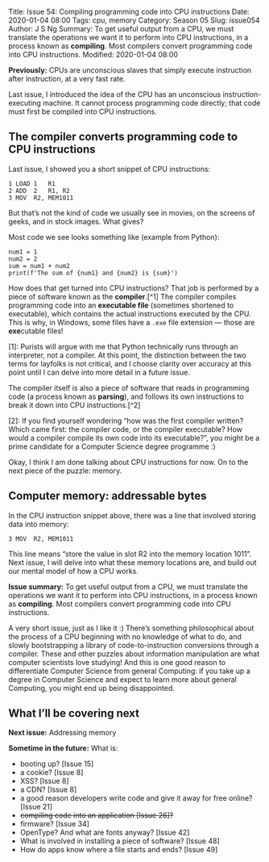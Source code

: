 Title: Issue 54: Compiling programming code into CPU instructions
Date: 2020-01-04 08:00
Tags: cpu, memory
Category: Season 05
Slug: issue054
Author: J S Ng
Summary: To get useful output from a CPU, we must translate the operations we want it to perform into CPU instructions, in a process known as **compiling**. Most compilers convert programming code into CPU instructions.
Modified: 2020-01-04 08:00

**Previously:** CPUs are unconscious slaves that simply execute instruction after instruction, at a very fast rate.

Last issue, I introduced the idea of the CPU has an unconscious instruction-executing machine. It cannot process programming code directly; that code must first be compiled into CPU instructions.

## The compiler converts programming code to CPU instructions

Last issue, I showed you a short snippet of CPU instructions:

```
1 LOAD 1   R1
2 ADD  2   R1, R2
3 MOV  R2, MEM1011
```

But that’s not the kind of code we usually see in movies, on the screens of geeks, and in stock images. What gives?

Most code we see looks something like (example from Python):

```
num1 = 1
num2 = 2
sum = num1 + num2
print(f'The sum of {num1} and {num2} is {sum}')
```

How does that get turned into CPU instructions? That job is performed by a piece of software known as the **compiler**.[^1] The compiler compiles programming code into an **executable file** (sometimes shortened to executable), which contains the actual instructions executed by the CPU. This is why, in Windows, some files have a `.exe` file extension — those are **exe**cutable files!

[1]: Purists will argue with me that Python technically runs through an interpreter, not a compiler. At this point, the distinction between the two terms for layfolks is not critical, and I choose clarity over accuracy at this point until I can delve into more detail in a future issue.

The compiler itself is also a piece of software that reads in programming code (a process known as **parsing**), and follows its own instructions to break it down into CPU instructions.[^2]

[2]: If you find yourself wondering “how was the first compiler written? Which came first: the compiler code, or the compiler executable? How would a compiler compile its own code into its executable?”, you might be a prime candidate for a Computer Science degree programme :)

Okay, I think I am done talking about CPU instructions for now. On to the next piece of the puzzle: memory.

## Computer memory: addressable bytes

In the CPU instruction snippet above, there was a line that involved storing data into memory:

```
3 MOV  R2, MEM1011
```

This line means “store the value in slot R2 into the memory location 1011”. Next issue, I will delve into what these memory locations are, and build out our mental model of how a CPU works.

**Issue summary:** To get useful output from a CPU, we must translate the operations we want it to perform into CPU instructions, in a process known as **compiling**. Most compilers convert programming code into CPU instructions.

A very short issue, just as I like it :) There’s something philosophical about the process of a CPU beginning with no knowledge of what to do, and slowly bootstrapping a library of code-to-instruction conversions through a compiler. These and other puzzles about information manipulation are what computer scientists love studying! And this is one good reason to differentiate Computer Science from general Computing: if you take up a degree in Computer Science and expect to learn more about general Computing, you might end up being disappointed.

## What I’ll be covering next

**Next issue:** Addressing memory

**Sometime in the future:** What is:

- booting up? [Issue 15]
- a cookie? [Issue 8]
- XSS? [Issue 8]
- a CDN? [Issue 8]
- a good reason developers write code and give it away for free online? [Issue 21]
- ~~compiling code into an application [Issue 26]?~~
- firmware? [Issue 34]
- OpenType? And what are fonts anyway? [Issue 42]
- What is involved in installing a piece of software? [Issue 48]
- How do apps know where a file starts and ends? [Issue 49]
